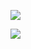 ![](https://www.nta.go.jp/tmp/ff35cc5c-3c80-4644-b937-9c9fa49de985/images/65db7d3b1508459e754f1ba83544628d61bbb32bd3683c45fbd8062c63e7df8b.jpg)

![](https://www.nta.go.jp/tmp/ff35cc5c-3c80-4644-b937-9c9fa49de985/images/6042680dbbc4736c29dd5104089e17bf13da0e981a767e21451777d00d161f3e.jpg)